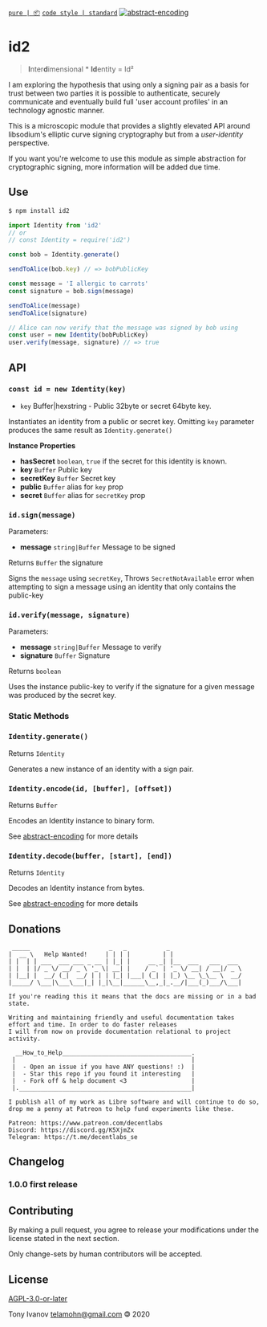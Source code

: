 [`pure | 📦`](https://github.com/telamon/create-pure)
[`code style | standard`](https://standardjs.com/)
[![abstract-encoding](https://img.shields.io/badge/abstract--encoding-compliant-brightgreen.svg?style=flat)](https://github.com/mafintosh/abstract-encoding)

# id2

> **I**nter**d**imensional * **Id**entity = Id²

I am exploring the hypothesis that using only a signing pair as a basis for trust between two
parties it is possible to authenticate, securely communicate and eventually build full 'user account profiles'
in an technology agnostic manner.

This is a microscopic module that provides a slightly elevated API around libsodium's elliptic curve signing
cryptography but from a _user-identity_ perspective.

If you want you're welcome to use this module as simple abstraction for cryptographic signing, more information
will be added due time.



## Use

```bash
$ npm install id2
```

```js
import Identity from 'id2'
// or
// const Identity = require('id2')

const bob = Identity.generate()

sendToAlice(bob.key) // => bobPublicKey

const message = 'I allergic to carrots'
const signature = bob.sign(message)

sendToAlice(message)
sendToAlice(signature)

// Alice can now verify that the message was signed by bob using
const user = new Identity(bobPublicKey)
user.verify(message, signature) // => true
```

## API

### `const id = new Identity(key)`

- `key` Buffer|hexstring - Public 32byte or secret 64byte key.

Instantiates an identity from a public or secret key.
Omitting `key` parameter produces the same result as `Identity.generate()`

**Instance Properties**

- **hasSecret** `boolean`, `true` if the secret for this identity is known.
- **key** `Buffer` Public key
- **secretKey** `Buffer` Secret key
- **public** `Buffer` alias for `key` prop
- **secret** `Buffer` alias for `secretKey` prop

### `id.sign(message)`


Parameters:

- **message** `string|Buffer` Message to be signed

Returns `Buffer` the signature

Signs the `message` using `secretKey`,
Throws `SecretNotAvailable` error when attempting to sign a message using an identity that only
contains the public-key

### `id.verify(message, signature)`

Parameters:

- **message** `string|Buffer` Message to verify
- **signature** `Buffer` Signature

Returns `boolean`

Uses the instance public-key to verify if the signature for a given message was produced
by the secret key.

### Static Methods
### `Identity.generate()`

Returns `Identity`

Generates a new instance of an identity with a sign pair.

### `Identity.encode(id, [buffer], [offset])`
Returns `Buffer`

Encodes an Identity instance to binary form.

See [abstract-encoding](https://github.com/mafintosh/abstract-encoding) for more details

### `Identity.decode(buffer, [start], [end])`

Returns `Identity`

Decodes an Identity instance from bytes.

See [abstract-encoding](https://github.com/mafintosh/abstract-encoding) for more details

## Donations

```ad
 _____                      _   _           _
|  __ \   Help Wanted!     | | | |         | |
| |  | | ___  ___ ___ _ __ | |_| |     __ _| |__  ___   ___  ___
| |  | |/ _ \/ __/ _ \ '_ \| __| |    / _` | '_ \/ __| / __|/ _ \
| |__| |  __/ (_|  __/ | | | |_| |___| (_| | |_) \__ \_\__ \  __/
|_____/ \___|\___\___|_| |_|\__|______\__,_|_.__/|___(_)___/\___|

If you're reading this it means that the docs are missing or in a bad state.

Writing and maintaining friendly and useful documentation takes
effort and time. In order to do faster releases
I will from now on provide documentation relational to project activity.

  __How_to_Help____________________________________.
 |                                                 |
 |  - Open an issue if you have ANY questions! :)  |
 |  - Star this repo if you found it interesting   |
 |  - Fork off & help document <3                  |
 |.________________________________________________|

I publish all of my work as Libre software and will continue to do so,
drop me a penny at Patreon to help fund experiments like these.

Patreon: https://www.patreon.com/decentlabs
Discord: https://discord.gg/K5XjmZx
Telegram: https://t.me/decentlabs_se
```


## Changelog

### 1.0.0 first release

## Contributing

By making a pull request, you agree to release your modifications under the license stated in the next section.

Only change-sets by human contributors will be accepted.

## License

[AGPL-3.0-or-later](./LICENSE)

Tony Ivanov <telamohn@gmail.com> &#x1f12f; 2020
